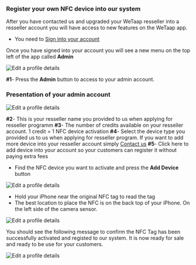 ### **Register your own NFC device into our system** <a name="register-nfc-device"></a>

After you have contacted us and upgraded your WeTaap resseller into a resseller account you will have access to new features on the WeTaap app.

- You need to [Sign into your account](../tutorials/how-to-sign-in.md)

Once you have signed into your account you will see a new menu on the top left of the app called **Admin**

![Edit a profile details](../images/resseller/resseller-1.jpg)

**#1**- Press the **Admin** button to access to your admin account.

### **Presentation of your admin account** <a name="presentation-admin-account"></a>

![Edit a profile details](../images/resseller/resseller-2.jpg)

**#2**- This is your resseller name you provided to us when applying for resseller programm
**#3**- The number of credits available on your resseller account. 1 credit = 1 NFC device activation
**#4**- Select the device type you provided us to us when applying for resseller program. If you want to add more device into your resseller account simply [Contact us](../contact-us.md)
**#5**- Click here to add device into your account so your customers can register it without paying extra fees

- Find the NFC device you want to activate and press the **Add Device** button

![Edit a profile details](../images/resseller/resseller-3.jpg)

- Hold your iPhone near the original NFC tag to read the tag
- The best location to place the NFC is on the back top of your iPhone. On the left side of the camera sensor.

![Edit a profile details](../images/resseller/resseller-4.jpg)

You should see the following message to confirm the NFC Tag has been successfully activated and registed to our system. It is now ready for sale and ready to be use for your customers.

![Edit a profile details](../images/resseller/resseller-5.jpg)